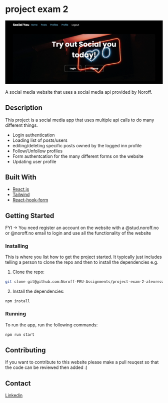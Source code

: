 # project exam 2 

![image](./src/assets/socialyou.jpeg)

A social media website that uses a social media api provided by Noroff.

## Description

This project is a social media app that uses multiple api calls to do many different things.

- Login authentication
- Loading list of posts/users
- editing/deleting specific posts owned by the logged inn profile
- Follow/Unfollow profiles
- Form authentcation for the many different forms on the website
- Updating user profile

## Built With

- [React.js](https://reactjs.org/)
- [Tailwind](https://tailwindui.com/)
- [React-hook-form](https://react-hook-form.com/)

## Getting Started

FYI -> You need register an account on the website with a @stud.noroff.no or @noroff.no email to login and use all the functionality of the website
### Installing

This is where you list how to get the project started. It typically just includes telling a person to clone the repo and then to install the dependencies e.g.

1. Clone the repo:

```bash
git clone git@github.com:Noroff-FEU-Assignments/project-exam-2-alexrezaei.git
```

2. Install the dependencies:

```
npm install
```

### Running

To run the app, run the following commands:

```bash
npm run start
```

## Contributing

If you want to contribute to this website please make a pull reuqest so that the code can be reviewed then added :)

## Contact

[Linkedin](https://www.linkedin.com/in/alexander-rezaei-382126205/)